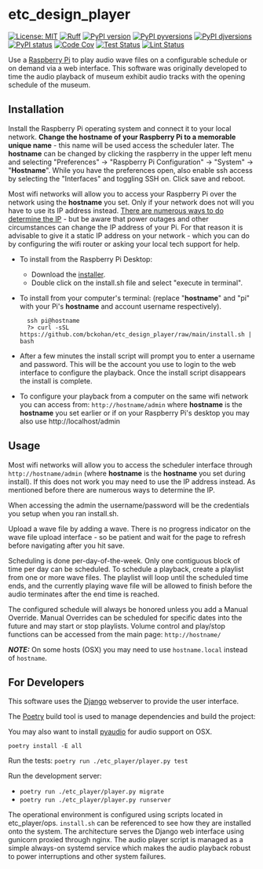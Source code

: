 # etc_design_player

[![License: MIT](https://img.shields.io/badge/License-MIT-blue.svg)](https://opensource.org/licenses/MIT)
[![Ruff](https://img.shields.io/endpoint?url=https://raw.githubusercontent.com/astral-sh/ruff/main/assets/badge/v2.json)](https://github.com/astral-sh/ruff)
[![PyPI version](https://badge.fury.io/py/etc-player.svg)](https://pypi.python.org/pypi/etc-player/)
[![PyPI pyversions](https://img.shields.io/pypi/pyversions/etc-player.svg)](https://pypi.python.org/pypi/etc-player/)
[![PyPI djversions](https://img.shields.io/pypi/djversions/etc-player.svg)](https://pypi.org/project/etc-player/)
[![PyPI status](https://img.shields.io/pypi/status/etc-player.svg)](https://pypi.python.org/pypi/etc-player)
[![Code Cov](https://codecov.io/gh/bckohan/etc_design_player/branch/main/graph/badge.svg?token=0IZOKN2DYL)](https://codecov.io/gh/bckohan/etc_design_player)
[![Test Status](https://github.com/bckohan/etc_design_player/workflows/test/badge.svg)](https://github.com/bckohan/etc_design_player/actions/workflows/test.yml)
[![Lint Status](https://github.com/bckohan/etc_design_player/workflows/lint/badge.svg)](https://github.com/bckohan/etc_design_player/actions/workflows/lint.yml)


Use a [Raspberry Pi](https://www.raspberrypi.com/) to play audio wave files on a configurable schedule or on demand via a web interface. This software was originally developed to time the audio playback of museum exhibit audio tracks with the opening schedule of the museum.


## Installation

Install the Raspberry Pi operating system and connect it to your local network. **Change the hostname of your Raspberry Pi to a memorable unique name** - this name will be used access the scheduler later. The **hostname** can be changed by clicking the raspberry in the upper left menu and selecting "Preferences" -> "Raspberry Pi Configuration" -> "System" -> "**Hostname**". While you have the preferences open, also enable ssh access by selecting the "Interfaces" and toggling SSH on. Click save and reboot.

Most wifi networks will allow you to access your Raspberry Pi over the network using the **hostname** you set. Only if your network does not will you have to use its IP address instead. [There are numerous ways to do determine the IP](https://letmegooglethat.com/?q=How+do+I+determine+my+Raspberry+PI%27s+IP+address%3F) - but be aware that power outages and other circumstances can change the IP address of your Pi. For that reason it is advisable to give it a static IP address on your network - which you can do by configuring the wifi router or asking your local tech support for help.

 - To install from the Raspberry Pi Desktop:
    * Download the [installer](https://github.com/bckohan/etc_design_player/raw/main/install.sh).
    * Double click on the install.sh file and select "execute in terminal".
 - To install from your computer's terminal: (replace "**hostname**" and "pi" with your Pi's **hostname** and account username respectively). 

    ```console
      ssh pi@hostname
      ?> curl -sSL https://github.com/bckohan/etc_design_player/raw/main/install.sh | bash
    ```

 - After a few minutes the install script will prompt you to enter a username and password. This will be the account you use to login to the web interface to configure the playback. Once the install script disappears the install is complete.
 - To configure your playback from a computer on the same wifi network you can access from: `http://hostname/admin` where **hostname** is the **hostname** you set earlier or if on your Raspberry Pi's desktop you may also use http://localhost/admin

## Usage

Most wifi networks will allow you to access the scheduler interface through `http://hostname/admin` (where **hostname** is the **hostname** you set during install). If this does not work you may need to use the IP  address instead. As mentioned before there are numerous ways to determine the IP.

When accessing the admin the username/password will be the credentials you setup when you ran install.sh.

Upload a wave file by adding a wave. There is no progress indicator on the wave file upload interface - so be patient and wait for the page to refresh before navigating after you hit save.

Scheduling is done per-day-of-the-week. Only one contiguous block of time per day can be scheduled. To schedule a playback, create a playlist from one or more wave files. The playlist will loop until the scheduled time ends, and the currently playing wave file will be allowed to finish before the audio terminates after the end time is reached.

The configured schedule will always be honored unless you add a Manual Override. Manual Overrides can be scheduled for specific dates into the future and may start or stop playlists. Volume control and play/stop functions can be accessed from the main page: `http://hostname/`

**_NOTE:_**  On some hosts (OSX) you may need to use `hostname.local` instead of `hostname`.

## For Developers

This software uses the [Django](https://www.djangoproject.com/) webserver to provide the user interface.

The [Poetry](https://python-poetry.org/) build tool is used to manage dependencies and build the project:

You may also want to install [pyaudio](https://pypi.org/project/PyAudio/) for audio support on OSX.

`poetry install -E all`

Run the tests:
`poetry run ./etc_player/player.py test`

Run the development server:
   * `poetry run ./etc_player/player.py migrate`
   * `poetry run ./etc_player/player.py runserver`

The operational environment is configured using scripts located in etc_player/ops. ``install.sh`` can be referenced to see how they are installed onto the system. The architecture serves the Django web interface using gunicorn proxied through nginx. The audio player script is managed as a simple always-on systemd service which makes the audio playback robust to power interruptions and other system failures.
